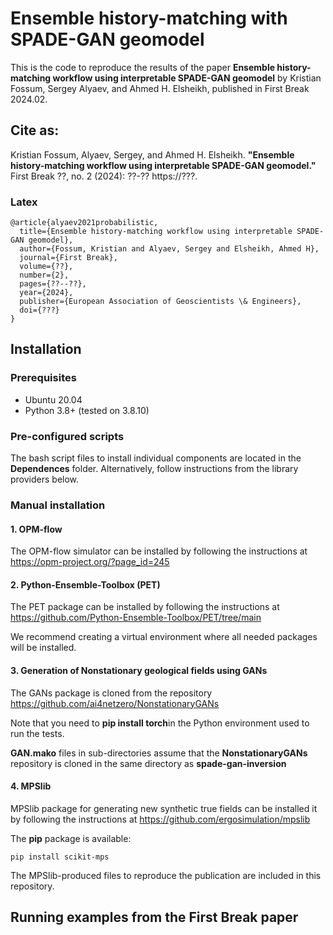 # Ensemble history-matching with SPADE-GAN geomodel

This is the code to reproduce the results of the paper **Ensemble history-matching workflow using interpretable SPADE-GAN geomodel** by Kristian Fossum, Sergey Alyaev, and Ahmed H. Elsheikh, published in First Break 2024.02.

## Cite as:

Kristian Fossum, Alyaev, Sergey, and Ahmed H. Elsheikh. **"Ensemble history-matching workflow using interpretable SPADE-GAN geomodel."** First Break ??, no. 2 (2024): ??-?? https://???.

### Latex

```
@article{alyaev2021probabilistic,
  title={Ensemble history-matching workflow using interpretable SPADE-GAN geomodel},
  author={Fossum, Kristian and Alyaev, Sergey and Elsheikh, Ahmed H},
  journal={First Break},
  volume={??},
  number={2},
  pages={??--??},
  year={2024},
  publisher={European Association of Geoscientists \& Engineers},
  doi={???}
}
```

## Installation

### Prerequisites
- Ubuntu 20.04
- Python 3.8+ (tested on 3.8.10)

### Pre-configured scripts
The bash script files to install individual components are located in the **Dependences** folder. Alternatively, follow instructions from the library providers below.

### Manual installation
#### 1. OPM-flow
The OPM-flow simulator can be installed by following the instructions at https://opm-project.org/?page_id=245

#### 2. Python-Ensemble-Toolbox (PET)
The PET package can be installed by following the instructions at https://github.com/Python-Ensemble-Toolbox/PET/tree/main

We recommend creating a virtual environment where all needed packages will be installed.  

#### 3. Generation of Nonstationary geological fields using GANs
The GANs package is cloned from the repository https://github.com/ai4netzero/NonstationaryGANs

Note that you need to **pip install torch**in the Python environment used to run the tests.

**GAN.mako** files in sub-directories assume that the **NonstationaryGANs** repository is cloned in the same directory as **spade-gan-inversion**

#### 4. MPSlib
MPSlib package for generating new synthetic true fields can be installed it by following the 
instructions at https://github.com/ergosimulation/mpslib

The **pip** package is available:

```
pip install scikit-mps
```

The MPSlib-produced files to reproduce the publication are included in this repository. 

## Running examples from the First Break paper

